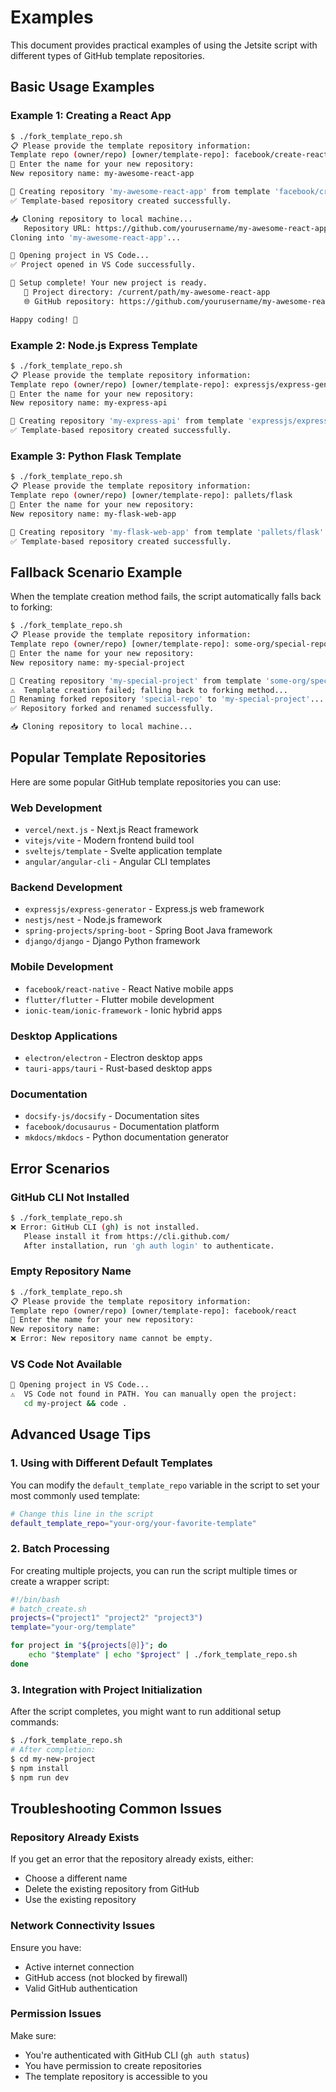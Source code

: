 # Examples

This document provides practical examples of using the Jetsite script with different types of GitHub template repositories.

## Basic Usage Examples

### Example 1: Creating a React App

```bash
$ ./fork_template_repo.sh
📋 Please provide the template repository information:
Template repo (owner/repo) [owner/template-repo]: facebook/create-react-app
📝 Enter the name for your new repository:
New repository name: my-awesome-react-app

🚀 Creating repository 'my-awesome-react-app' from template 'facebook/create-react-app'...
✅ Template-based repository created successfully.

📥 Cloning repository to local machine...
   Repository URL: https://github.com/yourusername/my-awesome-react-app.git
Cloning into 'my-awesome-react-app'...

🎨 Opening project in VS Code...
✅ Project opened in VS Code successfully.

🎉 Setup complete! Your new project is ready.
   📁 Project directory: /current/path/my-awesome-react-app
   🌐 GitHub repository: https://github.com/yourusername/my-awesome-react-app

Happy coding! 🚀
```

### Example 2: Node.js Express Template

```bash
$ ./fork_template_repo.sh
📋 Please provide the template repository information:
Template repo (owner/repo) [owner/template-repo]: expressjs/express-generator
📝 Enter the name for your new repository:
New repository name: my-express-api

🚀 Creating repository 'my-express-api' from template 'expressjs/express-generator'...
✅ Template-based repository created successfully.
```

### Example 3: Python Flask Template

```bash
$ ./fork_template_repo.sh
📋 Please provide the template repository information:
Template repo (owner/repo) [owner/template-repo]: pallets/flask
📝 Enter the name for your new repository:
New repository name: my-flask-web-app

🚀 Creating repository 'my-flask-web-app' from template 'pallets/flask'...
✅ Template-based repository created successfully.
```

## Fallback Scenario Example

When the template creation method fails, the script automatically falls back to forking:

```bash
$ ./fork_template_repo.sh
📋 Please provide the template repository information:
Template repo (owner/repo) [owner/template-repo]: some-org/special-repo
📝 Enter the name for your new repository:
New repository name: my-special-project

🚀 Creating repository 'my-special-project' from template 'some-org/special-repo'...
⚠️  Template creation failed; falling back to forking method...
🔄 Renaming forked repository 'special-repo' to 'my-special-project'...
✅ Repository forked and renamed successfully.

📥 Cloning repository to local machine...
```

## Popular Template Repositories

Here are some popular GitHub template repositories you can use:

### Web Development
- `vercel/next.js` - Next.js React framework
- `vitejs/vite` - Modern frontend build tool
- `sveltejs/template` - Svelte application template
- `angular/angular-cli` - Angular CLI templates

### Backend Development
- `expressjs/express-generator` - Express.js web framework
- `nestjs/nest` - Node.js framework
- `spring-projects/spring-boot` - Spring Boot Java framework
- `django/django` - Django Python framework

### Mobile Development
- `facebook/react-native` - React Native mobile apps
- `flutter/flutter` - Flutter mobile development
- `ionic-team/ionic-framework` - Ionic hybrid apps

### Desktop Applications
- `electron/electron` - Electron desktop apps
- `tauri-apps/tauri` - Rust-based desktop apps

### Documentation
- `docsify-js/docsify` - Documentation sites
- `facebook/docusaurus` - Documentation platform
- `mkdocs/mkdocs` - Python documentation generator

## Error Scenarios

### GitHub CLI Not Installed
```bash
$ ./fork_template_repo.sh
❌ Error: GitHub CLI (gh) is not installed.
   Please install it from https://cli.github.com/
   After installation, run 'gh auth login' to authenticate.
```

### Empty Repository Name
```bash
$ ./fork_template_repo.sh
📋 Please provide the template repository information:
Template repo (owner/repo) [owner/template-repo]: facebook/react
📝 Enter the name for your new repository:
New repository name: 
❌ Error: New repository name cannot be empty.
```

### VS Code Not Available
```bash
🎨 Opening project in VS Code...
⚠️  VS Code not found in PATH. You can manually open the project:
   cd my-project && code .
```

## Advanced Usage Tips

### 1. Using with Different Default Templates

You can modify the `default_template_repo` variable in the script to set your most commonly used template:

```bash
# Change this line in the script
default_template_repo="your-org/your-favorite-template"
```

### 2. Batch Processing

For creating multiple projects, you can run the script multiple times or create a wrapper script:

```bash
#!/bin/bash
# batch_create.sh
projects=("project1" "project2" "project3")
template="your-org/template"

for project in "${projects[@]}"; do
    echo "$template" | echo "$project" | ./fork_template_repo.sh
done
```

### 3. Integration with Project Initialization

After the script completes, you might want to run additional setup commands:

```bash
$ ./fork_template_repo.sh
# After completion:
$ cd my-new-project
$ npm install
$ npm run dev
```

## Troubleshooting Common Issues

### Repository Already Exists
If you get an error that the repository already exists, either:
- Choose a different name
- Delete the existing repository from GitHub
- Use the existing repository

### Network Connectivity Issues
Ensure you have:
- Active internet connection
- GitHub access (not blocked by firewall)
- Valid GitHub authentication

### Permission Issues
Make sure:
- You're authenticated with GitHub CLI (`gh auth status`)
- You have permission to create repositories
- The template repository is accessible to you
